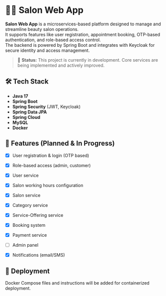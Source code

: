 # 💇‍♀️ Salon Web App

**Salon Web App** is a microservices-based platform designed to manage and streamline beauty salon operations.  
It supports features like user registration, appointment booking, OTP-based authentication, and role-based access control.  
The backend is powered by Spring Boot and integrates with Keycloak for secure identity and access management.

> 🚧 **Status:** This project is currently in development. Core services are being implemented and actively improved.

## 🛠 Tech Stack

- **Java 17**
- **Spring Boot**
- **Spring Security** (JWT, Keycloak)
- **Spring Data JPA**
- **Spring Cloud**
- **MySQL**
- **Docker**

## 📌 Features (Planned & In Progress)

- [x] User registration & login (OTP based)
- [x] Role-based access (admin, customer)
- [x] User service
- [x] Salon working hours configuration
- [x] Salon service
- [x] Category service
- [x] Service-Offering service
- [x] Booking system
- [x] Payment service
- [ ] Admin panel
- [x] Notifications (email/SMS)


## 🐳 Deployment

Docker Compose files and instructions will be added for containerized deployment.
